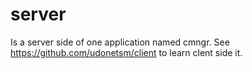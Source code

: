 # server
Is a server side of one application named cmngr.
See https://github.com/udonetsm/client to learn clent side it.
